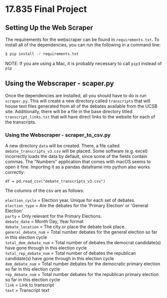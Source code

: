 # 17.835 Final Project

## Setting Up the Web Scraper
The requirements for the webscraper can be found in `requirements.txt`. To install all of the dependencies, you can run the following in a command line:

```bash
$ pip install -r requirements.txt
```

NOTE: If you are using a Mac, it is probably necessary to call `pip3` instead of `pip`

## Using the Webscraper - scaper.py
Once the dependencies are installed, all you should have to do is run `scraper.py`. This will create a new directory called `transcripts` that will house text files generated from all of the debates available from the UCSB site. Additionally, there will be a file in the base directory titled `transcript_links.txt` that will have direct links to the website for each of the transcripts.

### Using the Webscraper - scraper_to_csv.py
A new directory `data` will be created. There, a file called `debate_transcripts_v3.csv` will be placed. 
Some software (e.g. excel) incorrectly loads the data by default, since some of the fields contain
commas. The "Numbers" application that comes with macOS seems to open it fine.
Importing it as a pandas dataframe into python also works correctly:

`df = pd.read_csv("debate_transcripts_v3.csv")`

The columns of the csv are as follows:

`election_cycle` = Election year. Unique for each set of debates.\
`election_type` = Are the debates for the 'Primary Election' or 'General Election' \
`party` = Only relevant for the Primary Elections. \
`debate_date` = Month Day, Year format\
`debate_location` = The city or place the debate took place. \
`general_debate_num` = Total number debates for the general election so far in this election cycle \
`total_dem_debate_num` = Total number of debates the democrat candidate(s) have gone through in this election cycle \
`total_rep_debate_num` = Total number of debates the republican candidate(s) have gone through in this election cycle \
`dem_debate_num` = Total number debates for the democratic primary election so far in this election cycle \
`rep_debate_num` = Total number debates for the republican primary election so far in this election cycle \
`link` = Link to transcript \
`text` = Transcript text

